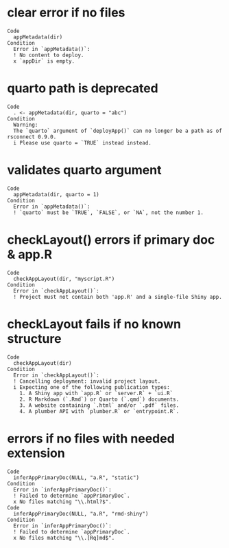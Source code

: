 # clear error if no files

    Code
      appMetadata(dir)
    Condition
      Error in `appMetadata()`:
      ! No content to deploy.
      x `appDir` is empty.

# quarto path is deprecated

    Code
      . <- appMetadata(dir, quarto = "abc")
    Condition
      Warning:
      The `quarto` argument of `deployApp()` can no longer be a path as of rsconnect 0.9.0.
      i Please use quarto = `TRUE` instead instead.

# validates quarto argument

    Code
      appMetadata(dir, quarto = 1)
    Condition
      Error in `appMetadata()`:
      ! `quarto` must be `TRUE`, `FALSE`, or `NA`, not the number 1.

# checkLayout() errors if primary doc & app.R

    Code
      checkAppLayout(dir, "myscript.R")
    Condition
      Error in `checkAppLayout()`:
      ! Project must not contain both 'app.R' and a single-file Shiny app.

# checkLayout fails if no known structure

    Code
      checkAppLayout(dir)
    Condition
      Error in `checkAppLayout()`:
      ! Cancelling deployment: invalid project layout.
      i Expecting one of the following publication types:
        1. A Shiny app with `app.R` or `server.R` + `ui.R`
        2. R Markdown (`.Rmd`) or Quarto (`.qmd`) documents.
        3. A website containing `.html` and/or `.pdf` files.
        4. A plumber API with `plumber.R` or `entrypoint.R`.

# errors if no files with needed extension

    Code
      inferAppPrimaryDoc(NULL, "a.R", "static")
    Condition
      Error in `inferAppPrimaryDoc()`:
      ! Failed to determine `appPrimaryDoc`.
      x No files matching "\\.html?$".
    Code
      inferAppPrimaryDoc(NULL, "a.R", "rmd-shiny")
    Condition
      Error in `inferAppPrimaryDoc()`:
      ! Failed to determine `appPrimaryDoc`.
      x No files matching "\\.[Rq]md$".

